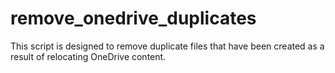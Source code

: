 # remove_onedrive_duplicates
This script is designed to remove duplicate files that have been created as a result of relocating OneDrive content. 
